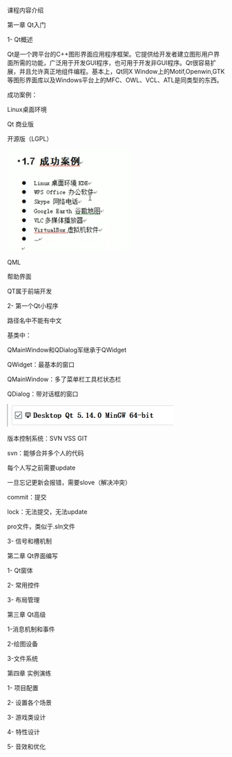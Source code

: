 课程内容介绍

 

第一章 Qt入门

 

1- Qt概述

Qt是一个跨平台的C++图形界面应用程序框架。它提供给开发者建立图形用户界面所需的功能，广泛用于开发GUI程序，也可用于开发非GUI程序。Qt很容易扩展，并且允许真正地组件编程。基本上，Qt同X Window上的Motif,Openwin,GTK等图形界面库以及Windows平台上的MFC、OWL、VCL、ATL是同类型的东西。

成功案例：

Linux桌面环境

Qt	商业版

开源版（LGPL）

![img](QT.assets/wps1.jpg) 

QML

帮助界面

QT属于前端开发

 

2- 第一个Qt小程序

路径名中不能有中文

基类中：

QMainWindow和QDialog军继承于QWidget

QWidget：最基本的窗口

QMainWindow：多了菜单栏工具栏状态栏

QDialog：带对话框的窗口

![img](QT.assets/wps2.jpg) 

版本控制系统：SVN VSS GIT

svn：能够合并多个人的代码

每个人写之前需要update

一旦忘记更新会报错，需要slove（解决冲突）

commit：提交

lock：无法提交，无法update

pro文件，类似于.sln文件

3- 信号和槽机制

 

第二章 Qt界面编写

 

1- Qt窗体

 

2- 常用控件

 

3- 布局管理

 

第三章 Qt高级

 

1-消息机制和事件

 

2-绘图设备

 

3-文件系统

 

第四章 实例演练

 

1- 项目配置

 

2- 设置各个场景

 

3- 游戏类设计

 

4- 特性设计

 

5- 音效和优化

 